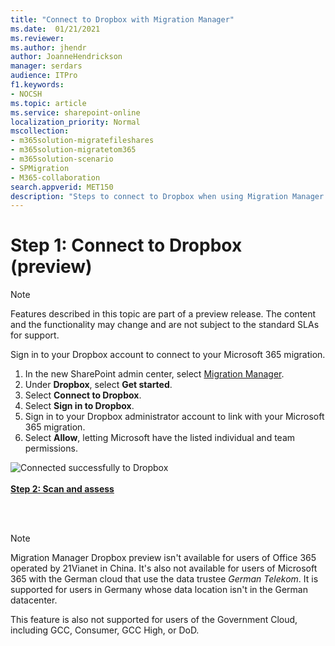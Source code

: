 ```yaml
---
title: "Connect to Dropbox with Migration Manager"
ms.date:  01/21/2021
ms.reviewer: 
ms.author: jhendr
author: JoanneHendrickson
manager: serdars
audience: ITPro
f1.keywords:
- NOCSH
ms.topic: article
ms.service: sharepoint-online
localization_priority: Normal
mscollection:
- m365solution-migratefileshares
- m365solution-migratetom365
- m365solution-scenario
- SPMigration
- M365-collaboration
search.appverid: MET150
description: "Steps to connect to Dropbox when using Migration Manager in the SharePoint Admin center."
---
```


# Step 1:  Connect to Dropbox  (preview)

>[!Note]
> Features described in this topic are part of a preview release. The content and the functionality may change and are not subject to the standard SLAs for support.


Sign in to your Dropbox account to connect to your Microsoft 365 migration.

1. In the new SharePoint admin center, select [Migration Manager](https://admin.microsoft.com/sharepoint?page=migrationCenter&modern). 
2. Under **Dropbox**, select **Get started**.
3. Select **Connect to Dropbox**. 
4. Select **Sign in to Dropbox**.
5. Sign in to your Dropbox administrator account to link with your Microsoft 365 migration.
6. Select **Allow**, letting Microsoft have the listed individual and team permissions. 

![Connected successfully to Dropbox](/media/mm-connected-dropbox.png)
</br></br>
[**Step 2: Scan and assess**](mm-Dropbox-step2-scan-assess.md)

</br></br>
>[!NOTE]
>Migration Manager Dropbox preview isn't available for users of Office 365 operated by 21Vianet in China. It's also not available for users of Microsoft 365 with the German cloud that use the data trustee *German Telekom*. It is supported for users in Germany whose data location isn't in the German datacenter.
>
> This feature is also not supported for users of the Government Cloud, including GCC, Consumer, GCC High, or DoD.